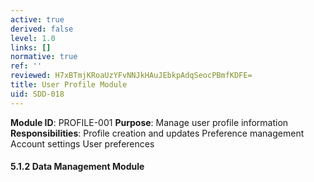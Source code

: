 ```yaml
---
active: true
derived: false
level: 1.0
links: []
normative: true
ref: ''
reviewed: H7xBTmjKRoaUzYFvNNJkHAuJEbkpAdqSeocPBmfKDFE=
title: User Profile Module
uid: SDD-018
---
```


**Module ID**: PROFILE-001
**Purpose**: Manage user profile information
**Responsibilities**:
Profile creation and updates
Preference management
Account settings
User preferences

#### 5.1.2 Data Management Module